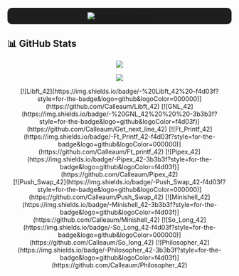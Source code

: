 <p align="center" style="background-color:#1e1e1e; padding:10px; border-radius:10px;">
  <a href="https://github.com/oakoudad/badge42">
    <img src="https://badge.mediaplus.ma/kettlebells/calleaum?1337Badge=off&UM6P=off" alt="calleaum's 42 stats" />
  </a>
</p>

## 📊 GitHub Stats

<p align="center">
  <img src="https://github-readme-stats.vercel.app/api?username=Calleaum&show_icons=true&title_color=f4d03f&text_color=f4d03f&icon_color=f4d03f&bg_color=1c1c1f&border_color=3b3b3f" />
</p>
<p align="center">
  <img src="https://github-readme-stats.vercel.app/api/top-langs/?username=Calleaum&layout=compact&title_color=f4d03f&text_color=f4d03f&icon_color=f4d03f&bg_color=1c1c1f&border_color=3b3b3f" />
</p>


<p align="center">
  [![Libft_42](https://img.shields.io/badge/-%20Libft_42%20-f4d03f?style=for-the-badge&logo=github&logoColor=000000)](https://github.com/Calleaum/Libft_42)
  [![GNL_42](https://img.shields.io/badge/-%20GNL_42%20%20%20-3b3b3f?style=for-the-badge&logo=github&logoColor=f4d03f)](https://github.com/Calleaum/Get_next_line_42)
  [![Ft_Printf_42](https://img.shields.io/badge/-Ft_Printf_42-f4d03f?style=for-the-badge&logo=github&logoColor=000000)](https://github.com/Calleaum/Ft_printf_42)
  [![Pipex_42](https://img.shields.io/badge/-Pipex_42-3b3b3f?style=for-the-badge&logo=github&logoColor=f4d03f)](https://github.com/Calleaum/Pipex_42)
  <br>
  [![Push_Swap_42](https://img.shields.io/badge/-Push_Swap_42-f4d03f?style=for-the-badge&logo=github&logoColor=000000)](https://github.com/Calleaum/Push_Swap_42)
  [![Minishell_42](https://img.shields.io/badge/-Minishell_42-3b3b3f?style=for-the-badge&logo=github&logoColor=f4d03f)](https://github.com/Calleaum/Minishell_42)
  [![So_Long_42](https://img.shields.io/badge/-So_Long_42-f4d03f?style=for-the-badge&logo=github&logoColor=000000)](https://github.com/Calleaum/So_long_42)
  [![Philosopher_42](https://img.shields.io/badge/-Philosopher_42-3b3b3f?style=for-the-badge&logo=github&logoColor=f4d03f)](https://github.com/Calleaum/Philosopher_42)
</p>






